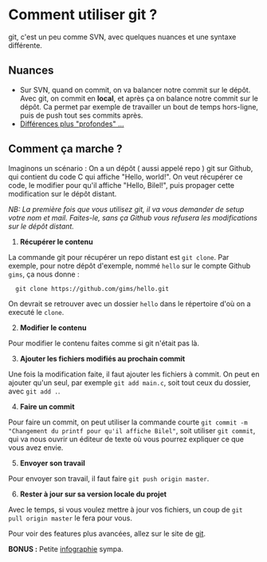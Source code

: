 Comment utiliser git ?
======================

git, c'est un peu comme SVN, avec quelques nuances et une syntaxe différente.

## Nuances

* Sur SVN, quand on commit, on va balancer notre commit sur le dépôt. Avec git, on commit en __local__, et après ça on balance notre commit sur le dépôt. Ca permet par exemple de travailler un bout de temps hors-ligne, puis de push tout ses commits après.
* [Différences plus "profondes" ...](https://git-scm.com/book/fr/v1/D%C3%A9marrage-rapide-Rudiments-de-Git)

## Comment ça marche ?

Imaginons un scénario : On a un dépôt ( aussi appelé repo ) git sur Github, qui contient du code C qui affiche "Hello, world!". On veut récupérer ce code, le modifier pour qu'il affiche "Hello, Bilel!", puis propager cette modification sur le dépôt distant.

_NB: La première fois que vous utilisez git, il va vous demander de setup votre nom et mail. Faites-le, sans ça Github vous refusera les modifications sur le dépôt distant._

1. __Récupérer le contenu__

La commande git pour récupérer un repo distant est `git clone`. Par exemple, pour notre dépôt d'exemple, nommé `hello` sur le compte Github `gims`, ça nous donne :

```
  git clone https://github.com/gims/hello.git
```
 On devrait se retrouver avec un dossier `hello` dans le répertoire d'où on a executé le `clone`.

 2. __Modifier le contenu__

 Pour modifier le contenu faites comme si git n'était pas là.

 3. __Ajouter les fichiers modifiés au prochain commit__

 Une fois la modification faite, il faut ajouter les fichiers à commit. On peut en ajouter qu'un seul, par exemple `git add main.c`, soit tout ceux du dossier, avec `git add .`.

 4. __Faire un commit__

 Pour faire un commit, on peut utiliser la commande courte `git commit -m "Changement du printf pour qu'il affiche Bilel"`, soit utiliser `git commit`, qui va nous ouvrir un éditeur de texte où vous pourrez expliquer ce que vous avez envie.

 5. __Envoyer son travail__

 Pour envoyer son travail, il faut faire `git push origin master`.

 6. __Rester à jour sur sa version locale du projet__

 Avec le temps, si vous voulez mettre à jour vos fichiers, un coup de `git pull origin master` le fera pour vous.

 Pour voir des features plus avancées, allez sur le site de [git](https://git-scm.com/).

 __BONUS :__ Petite [infographie](http://byte.kde.org/~zrusin/git/git-cheat-sheet-medium.png) sympa.
